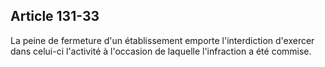 Article 131-33
----
La peine de fermeture d'un établissement emporte l'interdiction d'exercer dans
celui-ci l'activité à l'occasion de laquelle l'infraction a été commise.
